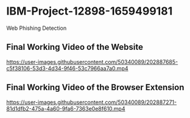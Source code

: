 # IBM-Project-12898-1659499181
Web Phishing Detection

## Final Working Video of the Website


https://user-images.githubusercontent.com/50340089/202887685-c5f38106-53d3-4d34-9f46-53c7966aa7a0.mp4



## Final Working Video of the Browser Extension

https://user-images.githubusercontent.com/50340089/202887271-81d1dfb2-475a-4a60-9fa6-7363e0e8f610.mp4

